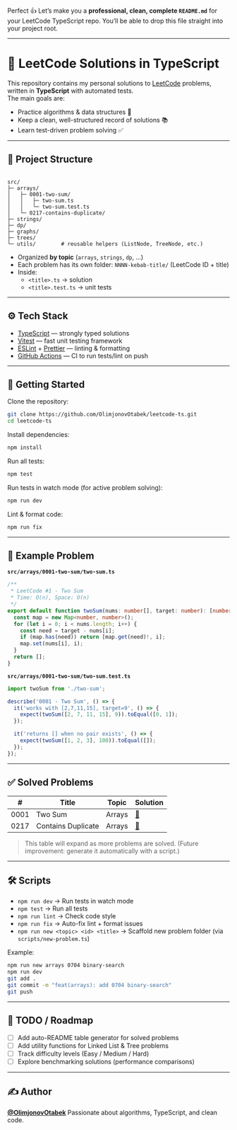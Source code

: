 Perfect 👍 Let’s make you a **professional, clean, complete `README.md`** for your LeetCode TypeScript repo. You’ll be able to drop this file straight into your project root.

---

# 🚀 LeetCode Solutions in TypeScript

This repository contains my personal solutions to [LeetCode](https://leetcode.com/) problems, written in **TypeScript** with automated tests.  
The main goals are:

- Practice algorithms & data structures 🧩  
- Keep a clean, well-structured record of solutions 📚  
- Learn test-driven problem solving ✅  

---

## 📂 Project Structure

```

src/
├─ arrays/
│   ├─ 0001-two-sum/
│   │   ├─ two-sum.ts
│   │   └─ two-sum.test.ts
│   └─ 0217-contains-duplicate/
├─ strings/
├─ dp/
├─ graphs/
├─ trees/
└─ utils/        # reusable helpers (ListNode, TreeNode, etc.)

````

- Organized **by topic** (`arrays`, `strings`, `dp`, …)  
- Each problem has its own folder: `NNNN-kebab-title/` (LeetCode ID + title)  
- Inside:  
  - `<title>.ts` → solution  
  - `<title>.test.ts` → unit tests  

---

## ⚙️ Tech Stack

- [TypeScript](https://www.typescriptlang.org/) — strongly typed solutions  
- [Vitest](https://vitest.dev/) — fast unit testing framework  
- [ESLint](https://eslint.org/) + [Prettier](https://prettier.io/) — linting & formatting  
- [GitHub Actions](https://docs.github.com/en/actions) — CI to run tests/lint on push  

---

## 🚀 Getting Started

Clone the repository:
```bash
git clone https://github.com/OlimjonovOtabek/leetcode-ts.git
cd leetcode-ts
````

Install dependencies:

```bash
npm install
```

Run all tests:

```bash
npm test
```

Run tests in watch mode (for active problem solving):

```bash
npm run dev
```

Lint & format code:

```bash
npm run fix
```

---

## 🧪 Example Problem

**`src/arrays/0001-two-sum/two-sum.ts`**

```ts
/**
 * LeetCode #1 - Two Sum
 * Time: O(n), Space: O(n)
 */
export default function twoSum(nums: number[], target: number): [number, number] | [] {
  const map = new Map<number, number>();
  for (let i = 0; i < nums.length; i++) {
    const need = target - nums[i];
    if (map.has(need)) return [map.get(need)!, i];
    map.set(nums[i], i);
  }
  return [];
}
```

**`src/arrays/0001-two-sum/two-sum.test.ts`**

```ts
import twoSum from './two-sum';

describe('0001 - Two Sum', () => {
  it('works with [2,7,11,15], target=9', () => {
    expect(twoSum([2, 7, 11, 15], 9)).toEqual([0, 1]);
  });

  it('returns [] when no pair exists', () => {
    expect(twoSum([1, 2, 3], 100)).toEqual([]);
  });
});
```

---

## ✅ Solved Problems

| #    | Title              | Topic  | Solution                                                       |
| ---- | ------------------ | ------ | -------------------------------------------------------------- |
| 0001 | Two Sum            | Arrays | [🔗](src/arrays/0001-two-sum/two-sum.ts)                       |
| 0217 | Contains Duplicate | Arrays | [🔗](src/arrays/0217-contains-duplicate/contains-duplicate.ts) |

> This table will expand as more problems are solved.
> (Future improvement: generate it automatically with a script.)

---

## 🛠️ Scripts

* `npm run dev` → Run tests in watch mode
* `npm test` → Run all tests
* `npm run lint` → Check code style
* `npm run fix` → Auto-fix lint + format issues
* `npm run new <topic> <id> <title>` → Scaffold new problem folder (via `scripts/new-problem.ts`)

Example:

```bash
npm run new arrays 0704 binary-search
npm run dev
git add .
git commit -m "feat(arrays): add 0704 binary-search"
git push

```

---

## 📌 TODO / Roadmap

* [ ] Add auto-README table generator for solved problems
* [ ] Add utility functions for Linked List & Tree problems
* [ ] Track difficulty levels (Easy / Medium / Hard)
* [ ] Explore benchmarking solutions (performance comparisons)

---

## ✍️ Author

**[@OlimjonovOtabek](https://github.com/OlimjonovOtabek)**
Passionate about algorithms, TypeScript, and clean code.

